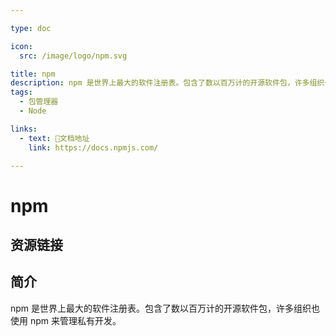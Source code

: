 ```yaml
---

type: doc

icon:
  src: /image/logo/npm.svg

title: npm
description: npm 是世界上最大的软件注册表。包含了数以百万计的开源软件包，许多组织也使用 npm 来管理私有开发。
tags:
  - 包管理器
  - Node

links:
  - text: 📖文档地址
    link: https://docs.npmjs.com/

---
```


<ShowLogo />

# npm

<ShowTags />

<ShowBreadcrumb />

## 资源链接

<ShowLinks />

## 简介

npm 是世界上最大的软件注册表。包含了数以百万计的开源软件包，许多组织也使用 npm 来管理私有开发。
